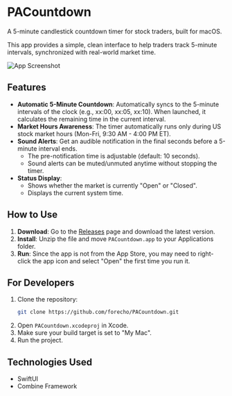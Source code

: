 # PACountdown

A 5-minute candlestick countdown timer for stock traders, built for macOS.

This app provides a simple, clean interface to help traders track 5-minute intervals, synchronized with real-world market time.

![App Screenshot](https://raw.githubusercontent.com/forecho/PACountdown/main/screenshot.png)

## Features

- **Automatic 5-Minute Countdown**: Automatically syncs to the 5-minute intervals of the clock (e.g., xx:00, xx:05, xx:10). When launched, it calculates the remaining time in the current interval.
- **Market Hours Awareness**: The timer automatically runs only during US stock market hours (Mon-Fri, 9:30 AM - 4:00 PM ET).
- **Sound Alerts**: Get an audible notification in the final seconds before a 5-minute interval ends.
    - The pre-notification time is adjustable (default: 10 seconds).
    - Sound alerts can be muted/unmuted anytime without stopping the timer.
- **Status Display**:
    - Shows whether the market is currently "Open" or "Closed".
    - Displays the current system time.

## How to Use

1.  **Download**: Go to the [Releases](https://github.com/forecho/PACountdown/releases) page and download the latest version.
2.  **Install**: Unzip the file and move `PACountdown.app` to your Applications folder.
3.  **Run**: Since the app is not from the App Store, you may need to right-click the app icon and select "Open" the first time you run it.

## For Developers

1.  Clone the repository:
    ```bash
    git clone https://github.com/forecho/PACountdown.git
    ```
2.  Open `PACountdown.xcodeproj` in Xcode.
3.  Make sure your build target is set to "My Mac".
4.  Run the project.

## Technologies Used

- SwiftUI
- Combine Framework 